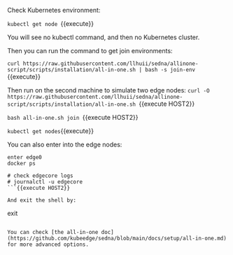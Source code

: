 Check Kubernetes environment:
  
`kubectl get node
`{{execute}}

You will see no kubectl command, and then no Kubernetes cluster.


Then you can run the command to get join environments:
  
`curl https://raw.githubusercontent.com/llhuii/sedna/allinone-script/scripts/installation/all-in-one.sh | bash -s join-env
`{{execute}}

Then run on the second machine to simulate two edge nodes:
`curl -O https://raw.githubusercontent.com/llhuii/sedna/allinone-script/scripts/installation/all-in-one.sh
`{{execute HOST2}}

`bash all-in-one.sh join
`{{execute HOST2}}

`kubectl get nodes`{{execute}}
  

You can also enter into the edge nodes:
```
enter edge0
docker ps

# check edgecore logs
# journalctl -u edgecore
```{{execute HOST2}}

And exit the shell by:
```
exit
```{{execute}}

You can check [the all-in-one doc](https://github.com/kubeedge/sedna/blob/main/docs/setup/all-in-one.md) for more advanced options.

